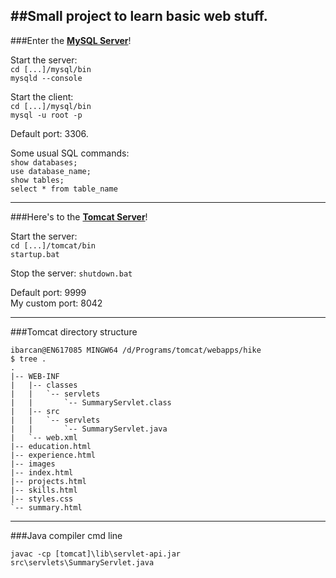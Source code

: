 ##Small project to learn basic web stuff.
---

###Enter the [**MySQL Server**](https://www.ntu.edu.sg/home/ehchua/programming/sql/MySQL_HowTo.html)!

Start the server:  
`cd [...]/mysql/bin`  
`mysqld --console`  

Start the client:  
`cd [...]/mysql/bin`  
`mysql -u root -p`  

Default port: 3306.

Some usual SQL commands:  
`show databases;`  
`use database_name;`  
`show tables;`  
`select * from table_name`  


---

###Here's to the [**Tomcat Server**](https://www.ntu.edu.sg/home/ehchua/programming/howto/Tomcat_HowTo.html)!

Start the server:  
`cd [...]/tomcat/bin`  
`startup.bat`

Stop the server:
`shutdown.bat`

Default port: 9999  
My custom port: 8042

---

###Tomcat directory structure

```
ibarcan@EN617085 MINGW64 /d/Programs/tomcat/webapps/hike  
$ tree .  
.  
|-- WEB-INF  
|   |-- classes  
|   |   `-- servlets  
|   |       `-- SummaryServlet.class  
|   |-- src  
|   |   `-- servlets  
|   |       `-- SummaryServlet.java  
|   `-- web.xml  
|-- education.html  
|-- experience.html  
|-- images  
|-- index.html  
|-- projects.html  
|-- skills.html  
|-- styles.css  
`-- summary.html  
```

---

###Java compiler cmd line

`javac -cp [tomcat]\lib\servlet-api.jar src\servlets\SummaryServlet.java`

